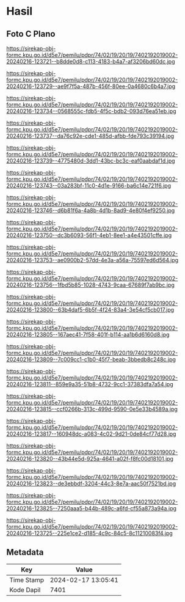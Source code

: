 # Hasil

## Foto C Plano

https://sirekap-obj-formc.kpu.go.id/d5e7/pemilu/pdpr/74/02/19/20/19/7402192019002-20240216-123721--b8dde0d8-c113-4183-b4a7-af3206bd60dc.jpg

https://sirekap-obj-formc.kpu.go.id/d5e7/pemilu/pdpr/74/02/19/20/19/7402192019002-20240216-123729--ae9f7f5a-487b-456f-80ee-0a4680c6b4a7.jpg

https://sirekap-obj-formc.kpu.go.id/d5e7/pemilu/pdpr/74/02/19/20/19/7402192019002-20240216-123734--0568555c-fdb5-4f5c-bdb2-093d76ea51eb.jpg

https://sirekap-obj-formc.kpu.go.id/d5e7/pemilu/pdpr/74/02/19/20/19/7402192019002-20240216-123737--da76c92e-cde1-485d-afbb-fde793c39194.jpg

https://sirekap-obj-formc.kpu.go.id/d5e7/pemilu/pdpr/74/02/19/20/19/7402192019002-20240216-123739--4775480d-3dd1-43bc-bc3c-eaf0aabdaf1d.jpg

https://sirekap-obj-formc.kpu.go.id/d5e7/pemilu/pdpr/74/02/19/20/19/7402192019002-20240216-123743--03a283bf-11c0-4d1e-9166-ba6c14e721f6.jpg

https://sirekap-obj-formc.kpu.go.id/d5e7/pemilu/pdpr/74/02/19/20/19/7402192019002-20240216-123746--d6b81f6a-4a8b-4d1b-8ad9-4e80f4ef9250.jpg

https://sirekap-obj-formc.kpu.go.id/d5e7/pemilu/pdpr/74/02/19/20/19/7402192019002-20240216-123750--dc3b6093-56f1-4eb1-8ee1-a4e43501cffe.jpg

https://sirekap-obj-formc.kpu.go.id/d5e7/pemilu/pdpr/74/02/19/20/19/7402192019002-20240216-123753--ae0900b2-57dd-4e3a-a56a-75597ed6d564.jpg

https://sirekap-obj-formc.kpu.go.id/d5e7/pemilu/pdpr/74/02/19/20/19/7402192019002-20240216-123756--1fbd5b85-1028-4743-9caa-67689f7ab9bc.jpg

https://sirekap-obj-formc.kpu.go.id/d5e7/pemilu/pdpr/74/02/19/20/19/7402192019002-20240216-123800--63b4daf5-6b5f-4f24-83a4-3e54cf5cb017.jpg

https://sirekap-obj-formc.kpu.go.id/d5e7/pemilu/pdpr/74/02/19/20/19/7402192019002-20240216-123805--167aec41-7f58-401f-b114-aa1b6d6160d8.jpg

https://sirekap-obj-formc.kpu.go.id/d5e7/pemilu/pdpr/74/02/19/20/19/7402192019002-20240216-123809--7c009cc1-c1b0-45f7-beab-3bbedb8c248c.jpg

https://sirekap-obj-formc.kpu.go.id/d5e7/pemilu/pdpr/74/02/19/20/19/7402192019002-20240216-123811--859e9a35-51b8-4732-9cc1-37383dfa7a54.jpg

https://sirekap-obj-formc.kpu.go.id/d5e7/pemilu/pdpr/74/02/19/20/19/7402192019002-20240216-123815--ccf0266b-313c-499d-9590-0e5e33b4589a.jpg

https://sirekap-obj-formc.kpu.go.id/d5e7/pemilu/pdpr/74/02/19/20/19/7402192019002-20240216-123817--160948dc-a083-4c02-9d21-0de84cf77d28.jpg

https://sirekap-obj-formc.kpu.go.id/d5e7/pemilu/pdpr/74/02/19/20/19/7402192019002-20240216-123820--43b44e5d-925a-4641-a02f-f8fc00d18101.jpg

https://sirekap-obj-formc.kpu.go.id/d5e7/pemilu/pdpr/74/02/19/20/19/7402192019002-20240216-123823--de3ebbdf-3204-44c3-8e7a-aac50f7521bd.jpg

https://sirekap-obj-formc.kpu.go.id/d5e7/pemilu/pdpr/74/02/19/20/19/7402192019002-20240216-123825--7250aaa5-b44b-489c-a6fd-cf55a873a94a.jpg

https://sirekap-obj-formc.kpu.go.id/d5e7/pemilu/pdpr/74/02/19/20/19/7402192019002-20240216-123725--225e1ce2-d185-4c9c-84c5-8c11210083f4.jpg


## Metadata

| Key        | Value               |
| ---------- | ------------------- |
| Time Stamp | 2024-02-17 13:05:41 |
| Kode Dapil | 7401                |



